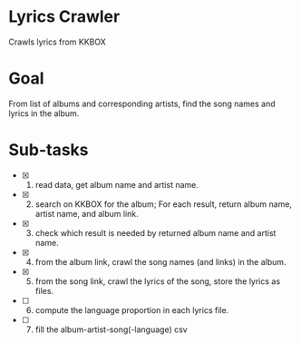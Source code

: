 # Lyrics Crawler
Crawls lyrics from KKBOX

# Goal
From list of albums and corresponding artists, find the song names and lyrics in the album.

# Sub-tasks
- [x] 1. read data, get album name and artist name.
- [x] 2. search on KKBOX for the album; For each result, return album name, artist name, and album link.
- [x] 3. check which result is needed by returned album name and artist name.
- [x] 4. from the album link, crawl the song names (and links) in the album.
- [x] 5. from the song link, crawl the lyrics of the song, store the lyrics as files.
- [ ] 6. compute the language proportion in each lyrics file.
- [ ] 7. fill the album-artist-song(-language) csv
